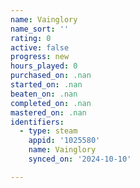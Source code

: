 ```yaml
---
name: Vainglory
name_sort: ''
rating: 0
active: false
progress: new
hours_played: 0
purchased_on: .nan
started_on: .nan
beaten_on: .nan
completed_on: .nan
mastered_on: .nan
identifiers:
  - type: steam
    appid: '1025580'
    name: Vainglory
    synced_on: '2024-10-10'

---
```

